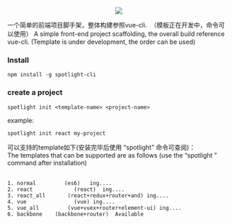 <p align="center">
    <img src="https://github.com/yuminjustin/spotlight-cli/blob/master/static/sp_wihte.png">
</p>
一个简单的前端项目脚手架，整体构建参照vue-cli.  （模板正在开发中，命令可以使用）
A simple front-end project scaffolding, the overall build reference vue-cli. (Template is under development, the order can be used)

### Install

    npm install -g spotlight-cli

### create a project

    spotlight init <template-name> <project-name>

example:

    spotlight init react my-project



可以支持的template如下(安装完毕后使用 “spotlight” 命令可查阅)：<br>
The templates that can be supported are as follows (use the “spotlight ” command after installation)<br><br>

    1. normal         (es6)   ing....
    2. react             (react)  ing....
    3. react_all       (react+redux+router+and) ing....
    4. vue               (vue) ing....
    5. vue_all         (vue+vuex+router+element-ui) ing....
    6. backbone    (backbone+router)  Available

